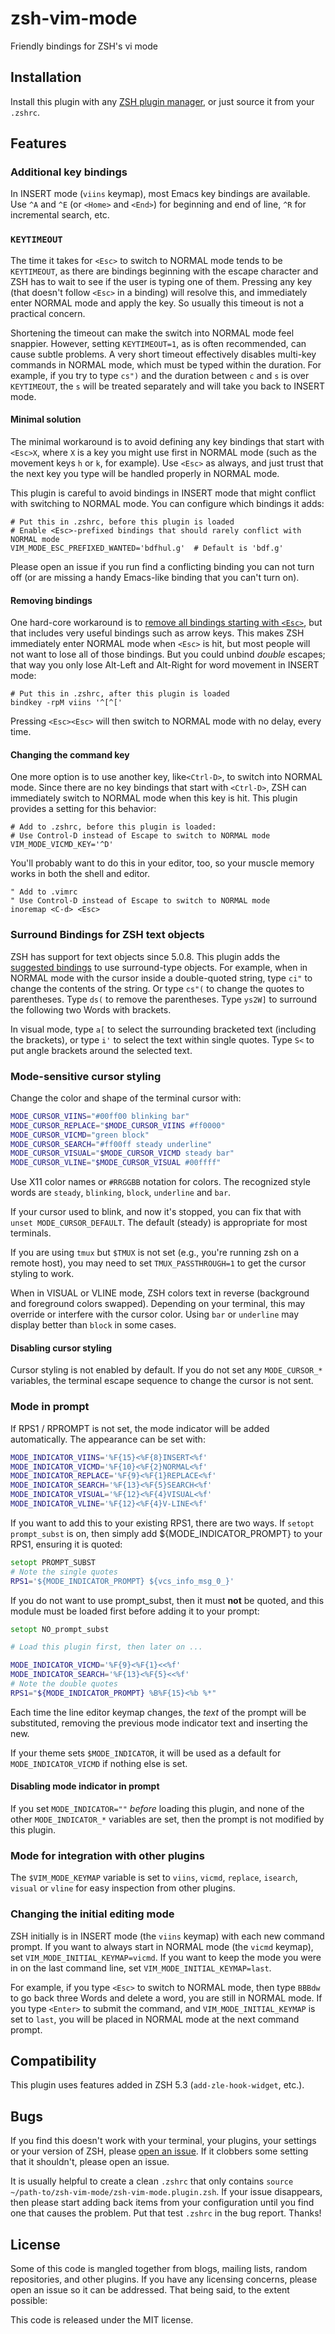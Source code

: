 # zsh-vim-mode

Friendly bindings for ZSH's vi mode

## Installation

Install this plugin with any [ZSH plugin manager][], or just source it from
your `.zshrc`.

[ZSH plugin manager]: https://github.com/unixorn/awesome-zsh-plugins/blob/master/README.md#installation

## Features

### Additional key bindings

In INSERT mode (`viins` keymap), most Emacs key bindings are available. Use
`^A` and `^E` (or `<Home>` and `<End>`) for beginning and end of line, `^R`
for incremental search, etc.

### `KEYTIMEOUT`

The time it takes for `<Esc>` to switch to NORMAL mode tends to be
`KEYTIMEOUT`, as there are bindings beginning with the escape character and
ZSH has to wait to see if the user is typing one of them. Pressing any key
(that doesn't follow `<Esc>` in a binding) will resolve this, and
immediately enter NORMAL mode and apply the key. So usually this timeout is
not a practical concern.

Shortening the timeout can make the switch into NORMAL mode feel snappier.
However, setting `KEYTIMEOUT=1`, as is often recommended, can cause subtle
problems. A very short timeout effectively disables multi-key commands in
NORMAL mode, which must be typed within the duration. For example, if you
try to type `cs")` and the duration between `c` and `s` is over
`KEYTIMEOUT`, the `s` will be treated separately and will take you back to
INSERT mode.

#### Minimal solution

The minimal workaround is to avoid defining any key bindings that start with
`<Esc>X`, where `X` is a key you might use first in NORMAL mode (such as the
movement keys `h` or `k`, for example). Use `<Esc>` as always, and
just trust that the next key you type will be handled properly in NORMAL
mode.

This plugin is careful to avoid bindings in INSERT mode that might conflict
with switching to NORMAL mode. You can configure which bindings it adds:

```
# Put this in .zshrc, before this plugin is loaded
# Enable <Esc>-prefixed bindings that should rarely conflict with NORMAL mode
VIM_MODE_ESC_PREFIXED_WANTED='bdfhul.g'  # Default is 'bdf.g'
```

Please open an issue if you run find a conflicting binding you can not turn
off (or are missing a handy Emacs-like binding that you can't turn on).

#### Removing bindings

One hard-core workaround is to [remove all bindings starting with
`<Esc>`](http://zsh.sourceforge.net/Guide/zshguide04.html#l95), but that
includes very useful bindings such as arrow keys. This makes ZSH
immediately enter NORMAL mode when `<Esc>` is hit, but most people will not
want to lose all of those bindings. But you could unbind _double_ escapes;
that way you only lose Alt-Left and Alt-Right for word movement in INSERT
mode:

```
# Put this in .zshrc, after this plugin is loaded
bindkey -rpM viins '^[^['
```

Pressing `<Esc><Esc>` will then switch to NORMAL mode with no delay,
every time.

#### Changing the command key

One more option is to use another key, like`<Ctrl-D>`, to switch into NORMAL
mode. Since there are no key bindings that start with `<Ctrl-D>`, ZSH can
immediately switch to NORMAL mode when this key is hit. This plugin provides
a setting for this behavior:

```
# Add to .zshrc, before this plugin is loaded:
# Use Control-D instead of Escape to switch to NORMAL mode
VIM_MODE_VICMD_KEY='^D'
```

You'll probably want to do this in your editor, too, so your muscle memory
works in both the shell and editor.

```
" Add to .vimrc
" Use Control-D instead of Escape to switch to NORMAL mode
inoremap <C-d> <Esc>
```

### Surround Bindings for ZSH text objects

ZSH has support for text objects since 5.0.8. This plugin adds the
[suggested bindings][] to use surround-type objects. For example, when in
NORMAL mode with the cursor inside a double-quoted string, type `ci"` to
change the contents of the string. Or type `cs"(` to change the quotes to
parentheses. Type `ds(` to remove the parentheses. Type `ys2W]` to surround
the following two Words with brackets.

In visual mode, type `a[` to select the surrounding bracketed text
(including the brackets), or type `i'` to select the text within single
quotes. Type `S<` to put angle brackets around the selected text.

[suggested bindings]: https://sourceforge.net/p/zsh/code/ci/master/tree/Functions/Zle/surround

### Mode-sensitive cursor styling

Change the color and shape of the terminal cursor with:

```zsh
MODE_CURSOR_VIINS="#00ff00 blinking bar"
MODE_CURSOR_REPLACE="$MODE_CURSOR_VIINS #ff0000"
MODE_CURSOR_VICMD="green block"
MODE_CURSOR_SEARCH="#ff00ff steady underline"
MODE_CURSOR_VISUAL="$MODE_CURSOR_VICMD steady bar"
MODE_CURSOR_VLINE="$MODE_CURSOR_VISUAL #00ffff"
```

Use X11 color names or `#RRGGBB` notation for colors. The recognized
style words are `steady`, `blinking`, `block`, `underline` and `bar`.

If your cursor used to blink, and now it's stopped, you can fix that
with `unset MODE_CURSOR_DEFAULT`. The default (steady) is
appropriate for most terminals.

If you are using `tmux` but `$TMUX` is not set (e.g., you're running
zsh on a remote host), you may need to set `TMUX_PASSTHROUGH=1` to
get the cursor styling to work.

When in VISUAL or VLINE mode, ZSH colors text in reverse (background and
foreground colors swapped). Depending on your terminal, this may override or
interfere with the cursor color. Using `bar` or `underline` may display
better than `block` in some cases.

#### Disabling cursor styling

Cursor styling is not enabled by default. If you do not set any
`MODE_CURSOR_*` variables, the terminal escape sequence to change
the cursor is not sent.

### Mode in prompt

If RPS1 / RPROMPT is not set, the mode indicator will be added
automatically. The appearance can be set with:

```zsh
MODE_INDICATOR_VIINS='%F{15}<%F{8}INSERT<%f'
MODE_INDICATOR_VICMD='%F{10}<%F{2}NORMAL<%f'
MODE_INDICATOR_REPLACE='%F{9}<%F{1}REPLACE<%f'
MODE_INDICATOR_SEARCH='%F{13}<%F{5}SEARCH<%f'
MODE_INDICATOR_VISUAL='%F{12}<%F{4}VISUAL<%f'
MODE_INDICATOR_VLINE='%F{12}<%F{4}V-LINE<%f'
```

If you want to add this to your existing RPS1, there are two ways. If
`setopt prompt_subst` is on, then simply add ${MODE_INDICATOR_PROMPT}
to your RPS1, ensuring it is quoted:

```zsh
setopt PROMPT_SUBST
# Note the single quotes
RPS1='${MODE_INDICATOR_PROMPT} ${vcs_info_msg_0_}'
```

If you do not want to use prompt_subst, then it must **not** be
quoted, and this module must be loaded first before adding it
to your prompt:

```zsh
setopt NO_prompt_subst

# Load this plugin first, then later on ...

MODE_INDICATOR_VICMD='%F{9}<%F{1}<<%f'
MODE_INDICATOR_SEARCH='%F{13}<%F{5}<<%f'
# Note the double quotes
RPS1="${MODE_INDICATOR_PROMPT} %B%F{15}<%b %*"
```

Each time the line editor keymap changes, the *text* of the prompt
will be substituted, removing the previous mode indicator text and
inserting the new.

If your theme sets `$MODE_INDICATOR`, it will be used as a default
for `MODE_INDICATOR_VICMD` if nothing else is set.

#### Disabling mode indicator in prompt

If you set `MODE_INDICATOR=""`  _before_ loading this plugin, and none
of the other `MODE_INDICATOR_*` variables are set, then the prompt
is not modified by this plugin.

### Mode for integration with other plugins

The `$VIM_MODE_KEYMAP` variable is set to `viins`, `vicmd`, `replace`,
`isearch`, `visual` or `vline` for easy inspection from other plugins.

### Changing the initial editing mode

ZSH initially is in INSERT mode (the `viins` keymap) with each new command
prompt. If you want to always start in NORMAL mode (the `vicmd` keymap), set
`VIM_MODE_INITIAL_KEYMAP=vicmd`. If you want to keep the mode you were in on
the last command line, set `VIM_MODE_INITIAL_KEYMAP=last`.

For example, if you type `<Esc>` to switch to NORMAL mode, then type `BBBdw`
to go back three Words and delete a word, you are still in NORMAL mode. If
you type `<Enter>` to submit the command, and `VIM_MODE_INITIAL_KEYMAP` is
set to `last`, you will be placed in NORMAL mode at the next command prompt.

## Compatibility

This plugin uses features added in ZSH 5.3 (`add-zle-hook-widget`, etc.).


## Bugs

If you find this doesn't work with your terminal, your plugins, your
settings or your version of ZSH, please [open an issue][issues]. If
it clobbers some setting that it shouldn't, please open an issue.

It is usually helpful to create a clean `.zshrc` that only contains
`source ~/path-to/zsh-vim-mode/zsh-vim-mode.plugin.zsh`. If your
issue disappears, then please start adding back items from your
configuration until you find one that causes the problem. Put that test
`.zshrc` in the bug report. Thanks!

[issues]: https://github.com/softmoth/zsh-vim-mode/issues

## License

Some of this code is mangled together from blogs, mailing lists, random
repositories, and other plugins. If you have any licensing concerns, please
open an issue so it can be addressed. That being said, to the extent possible:

This code is released under the MIT license.
